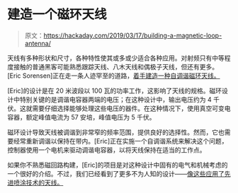 # 建造一个磁环天线

> 原文：<https://hackaday.com/2019/03/17/building-a-magnetic-loop-antenna/>

天线有多种形状和尺寸，各种特性使其或多或少适合各种应用。对射频只有中等程度接触的普通黑客可能熟悉跟踪天线、八木天线和偶极子天线，但还有更多。[Eric Sorensen]正在走一条人迹罕至的道路，[着手建造一种自调谐磁环天线。](http://esorensen.com/loop_antenna_intro/)

[Eric]的设计是在 20 米波段以 100 瓦的功率工作，这影响了天线的规格。磁环设计中特别关键的是调谐电容器两端的电压；在这种设计中，输出电压约为 4 千伏。这就需要仔细选择能够处理这些电压的器件。在这种情况下，使用真空可变电容器，额定峰值电流为 57 安培，峰值电压为 5 千伏。

磁环设计导致天线被调谐到非常窄的频率范围，提供良好的选择性。然而，它也需要经常重新调谐以保持在带内。[Eric]正在实施一个自调谐系统来解决这个问题，控制器使用一个电机来驱动调谐电容器，以将天线保持在适当的工作点。

如果你不熟悉磁回路构建，[Eric]的项目是对这种设计中固有的电气和机械考虑的一个很好的介绍。不过，我们已经看到了更多不为人知的设计——[像这些应用了先进喷涂技术的天线。](https://hackaday.com/2018/09/27/antennas-that-you-install-with-a-spray-can/)
